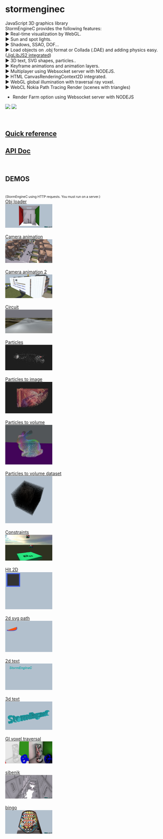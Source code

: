 stormenginec
============

JavaScript 3D graphics library<br />
StormEngineC provides the following features:<br />
► Real-time visualization by WebGL.<br />
► Sun and spot lights.<br />
► Shadows, SSAO, DOF...<br />
► Load objects on .obj format or Collada (.DAE) and adding physics easy. (<a href="http://brokstuk.com/jiglibjs2/" target="_blank">JigLibJS2 integrated</a>)<br />
► 3D text, SVG shapes, particles..<br />
► Keyframe animations and animation layers.<br />
► Multiplayer using Websocket server with NODEJS.<br />
► HTML CanvasRenderingContext2D integrated.<br />
► WebGL global illumination with traversal ray voxel.<br />
► WebCL Nokia Path Tracing Render (scenes with triangles)<br />
- Render Farm option using Websocket server with NODEJS<br />
<img src="http://stormcolour.appspot.com/js/demos/_RESOURCES/webcl-path-tracing/image1.jpg" style="width:200px" />
<img src="http://stormcolour.appspot.com/js/demos/_RESOURCES/webcl-path-tracing/image2.jpg" style="width:200px" />
<br />
<br />
<br />
<h2><a href="http://code.google.com/p/stormenginec/wiki/StormEngineC_1_2">Quick reference</a></h2>
<h2><a href="https://rawgit.com/stormcolor/stormenginec/master/APIdoc/APIdoc/StormEngineC.html">API Doc</a></h2>
<br />

<h2>DEMOS</h2>
<br />
<span style="font-size:10px">(StormEngineC using HTTP requests. You must run on a server.)</span>
<br />
		<a href="http://stormcolour.appspot.com/js/demos/obj_loader/index.html">Obj loader</a><br />
		<a href="http://stormcolour.appspot.com/js/demos/obj_loader/index.html"><img src="demos/obj_loader/capture.jpg" style="width:150px"/></a> <br />
<br />
		<a href="http://stormcolour.appspot.com/js/demos/camera_animation/index.html">Camera animation</a><br />
		<a href="http://stormcolour.appspot.com/js/demos/camera_animation/index.html"><img src="demos/camera_animation/capture.jpg" style="width:150px"/></a> <br />
<br />
		<a href="http://stormcolour.appspot.com/js/demos/camera_animation2/index.html">Camera animation 2</a><br />
		<a href="http://stormcolour.appspot.com/js/demos/camera_animation2/index.html"><img src="demos/camera_animation2/capture.jpg" style="width:150px"/></a> <br />
<br />
		<a href="http://stormcolour.appspot.com/js/demos/circuit/index.html">Circuit</a><br />
		<a href="http://stormcolour.appspot.com/js/demos/circuit/index.html"><img src="demos/circuit/capture.jpg" style="width:150px"/></a> <br />
<br />
		<a href="http://stormcolour.appspot.com/js/demos/particles/index.html">Particles</a><br />
		<a href="http://stormcolour.appspot.com/js/demos/particles/index.html"><img src="demos/particles/capture.jpg" style="width:150px"/></a> <br />
<br />
		<a href="http://stormcolour.appspot.com/js/demos/particles_to_image/index.html">Particles to image</a><br />
		<a href="http://stormcolour.appspot.com/js/demos/particles_to_image/index.html"><img src="demos/particles_to_image/capture.jpg" style="width:150px"/></a> <br />
<br />
		<a href="http://stormcolour.appspot.com/js/demos/particlesVolume/index.html">Particles to volume</a><br />
		<a href="http://stormcolour.appspot.com/js/demos/particlesVolume/index.html"><img src="demos/particlesVolume/capture.jpg" style="width:150px"/></a> <br />
<br />
		<a href="http://stormcolour.appspot.com/js/demos/particlesVolumeDataset/index.html">Particles to volume dataset</a><br />
		<a href="http://stormcolour.appspot.com/js/demos/particlesVolumeDataset/index.html"><img src="demos/particlesVolumeDataset/capture.png" style="width:150px"/></a> <br />
<br />
		<a href="http://stormcolour.appspot.com/js/demos/constraints/index.html">Constraints</a><br />
		<a href="http://stormcolour.appspot.com/js/demos/constraints/index.html"><img src="demos/constraints/capture.jpg" style="width:150px"/></a> <br />
<br />
		<a href="http://stormcolour.appspot.com/js/demos/2d_hit/index.html">Hit 2D</a><br />
		<a href="http://stormcolour.appspot.com/js/demos/2d_hit/index.html"><img src="demos/2d_hit/capture.jpg" style="width:150px"/></a> <br />
<br />
		<a href="http://stormcolour.appspot.com/js/demos/2d_svg_path/index.html">2d svg path</a><br />
		<a href="http://stormcolour.appspot.com/js/demos/2d_svg_path/index.html"><img src="demos/2d_svg_path/capture.jpg" style="width:150px"/></a> <br />
<br />
		<a href="http://stormcolour.appspot.com/js/demos/2d_text/index.html">2d text</a><br />
		<a href="http://stormcolour.appspot.com/js/demos/2d_text/index.html"><img src="demos/2d_text/capture.jpg" style="width:150px"/></a> <br />
<br />
		<a href="http://stormcolour.appspot.com/js/demos/3d_text/index.html">3d text</a><br />
		<a href="http://stormcolour.appspot.com/js/demos/3d_text/index.html"><img src="demos/3d_text/capture.jpg" style="width:150px"/></a> <br />
<br />
		<a href="http://stormcolour.appspot.com/js/demos/GI_voxel_traversal/index.html">GI voxel traversal</a><br />
		<a href="http://stormcolour.appspot.com/js/demos/GI_voxel_traversal/index.html"><img src="demos/GI_voxel_traversal/capture.jpg" style="width:150px"/></a> <br />
<br />
		<a href="http://stormcolour.appspot.com/js/demos/sibenik/index.html">sibenik</a><br />
		<a href="http://stormcolour.appspot.com/js/demos/sibenik/index.html"><img src="demos/sibenik/capture.jpg" style="width:150px"/></a> <br />
<br />
		<a href="http://stormcolour.appspot.com/js/demos/bingo/index.html">bingo</a><br />
		<a href="http://stormcolour.appspot.com/js/demos/bingo/index.html"><img src="demos/bingo/capture.jpg" style="width:150px"/></a> <br />
<br />
 

<br />



<br />
<br />

